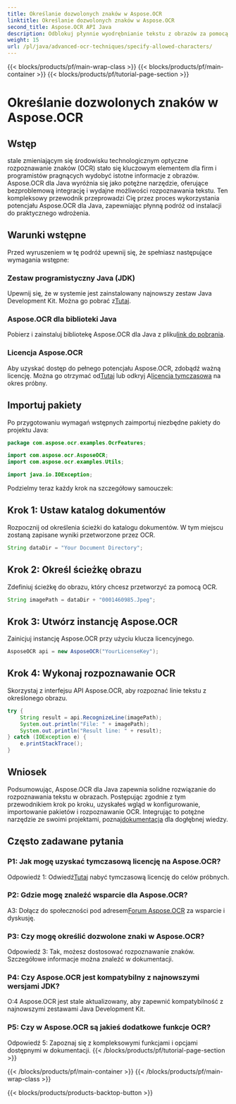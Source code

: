 ```yaml
---
title: Określanie dozwolonych znaków w Aspose.OCR
linktitle: Określanie dozwolonych znaków w Aspose.OCR
second_title: Aspose.OCR API Java
description: Odblokuj płynnie wyodrębnianie tekstu z obrazów za pomocą Aspose.OCR dla Java. Postępuj zgodnie z naszym przewodnikiem krok po kroku, aby zapewnić skuteczną integrację.
weight: 15
url: /pl/java/advanced-ocr-techniques/specify-allowed-characters/
---
```


{{< blocks/products/pf/main-wrap-class >}}
{{< blocks/products/pf/main-container >}}
{{< blocks/products/pf/tutorial-page-section >}}

# Określanie dozwolonych znaków w Aspose.OCR

## Wstęp

stale zmieniającym się środowisku technologicznym optyczne rozpoznawanie znaków (OCR) stało się kluczowym elementem dla firm i programistów pragnących wydobyć istotne informacje z obrazów. Aspose.OCR dla Java wyróżnia się jako potężne narzędzie, oferujące bezproblemową integrację i wydajne możliwości rozpoznawania tekstu. Ten kompleksowy przewodnik przeprowadzi Cię przez proces wykorzystania potencjału Aspose.OCR dla Java, zapewniając płynną podróż od instalacji do praktycznego wdrożenia.

## Warunki wstępne

Przed wyruszeniem w tę podróż upewnij się, że spełniasz następujące wymagania wstępne:

### Zestaw programistyczny Java (JDK)

 Upewnij się, że w systemie jest zainstalowany najnowszy zestaw Java Development Kit. Można go pobrać z[Tutaj](https://www.oracle.com/java/technologies/javase-downloads.html).

### Aspose.OCR dla biblioteki Java

 Pobierz i zainstaluj bibliotekę Aspose.OCR dla Java z pliku[link do pobrania](https://releases.aspose.com/ocr/java/).

### Licencja Aspose.OCR

 Aby uzyskać dostęp do pełnego potencjału Aspose.OCR, zdobądź ważną licencję. Można go otrzymać od[Tutaj](https://purchase.aspose.com/buy) lub odkryj A[licencja tymczasowa](https://purchase.aspose.com/temporary-license/) na okres próbny.

## Importuj pakiety

Po przygotowaniu wymagań wstępnych zaimportuj niezbędne pakiety do projektu Java:

```java
package com.aspose.ocr.examples.OcrFeatures;

import com.aspose.ocr.AsposeOCR;
import com.aspose.ocr.examples.Utils;

import java.io.IOException;
```

Podzielmy teraz każdy krok na szczegółowy samouczek:

## Krok 1: Ustaw katalog dokumentów

Rozpocznij od określenia ścieżki do katalogu dokumentów. W tym miejscu zostaną zapisane wyniki przetworzone przez OCR.

```java
String dataDir = "Your Document Directory";
```

## Krok 2: Określ ścieżkę obrazu

Zdefiniuj ścieżkę do obrazu, który chcesz przetworzyć za pomocą OCR.

```java
String imagePath = dataDir + "0001460985.Jpeg";
```

## Krok 3: Utwórz instancję Aspose.OCR

Zainicjuj instancję Aspose.OCR przy użyciu klucza licencyjnego.

```java
AsposeOCR api = new AsposeOCR("YourLicenseKey");
```

## Krok 4: Wykonaj rozpoznawanie OCR

Skorzystaj z interfejsu API Aspose.OCR, aby rozpoznać linie tekstu z określonego obrazu.

```java
try {
    String result = api.RecognizeLine(imagePath);
    System.out.println("File: " + imagePath);
    System.out.println("Result line: " + result);
} catch (IOException e) {
    e.printStackTrace();
}
```

## Wniosek

 Podsumowując, Aspose.OCR dla Java zapewnia solidne rozwiązanie do rozpoznawania tekstu w obrazach. Postępując zgodnie z tym przewodnikiem krok po kroku, uzyskałeś wgląd w konfigurowanie, importowanie pakietów i rozpoznawanie OCR. Integrując to potężne narzędzie ze swoimi projektami, poznaj[dokumentacja](https://reference.aspose.com/ocr/java/) dla dogłębnej wiedzy.

## Często zadawane pytania

### P1: Jak mogę uzyskać tymczasową licencję na Aspose.OCR?

 Odpowiedź 1: Odwiedź[Tutaj](https://purchase.aspose.com/temporary-license/) nabyć tymczasową licencję do celów próbnych.

### P2: Gdzie mogę znaleźć wsparcie dla Aspose.OCR?

 A3: Dołącz do społeczności pod adresem[Forum Aspose.OCR](https://forum.aspose.com/c/ocr/16) za wsparcie i dyskusję.

### P3: Czy mogę określić dozwolone znaki w Aspose.OCR?

Odpowiedź 3: Tak, możesz dostosować rozpoznawanie znaków. Szczegółowe informacje można znaleźć w dokumentacji.

### P4: Czy Aspose.OCR jest kompatybilny z najnowszymi wersjami JDK?

O:4 Aspose.OCR jest stale aktualizowany, aby zapewnić kompatybilność z najnowszymi zestawami Java Development Kit.

### P5: Czy w Aspose.OCR są jakieś dodatkowe funkcje OCR?

Odpowiedź 5: Zapoznaj się z kompleksowymi funkcjami i opcjami dostępnymi w dokumentacji.
{{< /blocks/products/pf/tutorial-page-section >}}

{{< /blocks/products/pf/main-container >}}
{{< /blocks/products/pf/main-wrap-class >}}

{{< blocks/products/products-backtop-button >}}
